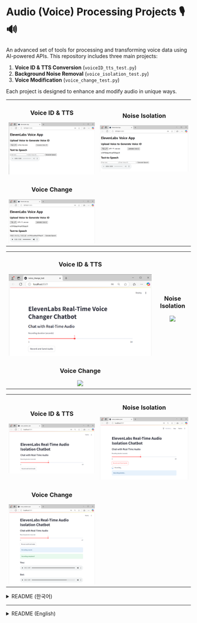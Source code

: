 # Audio (Voice) Processing Projects 🎙️🔊

An advanced set of tools for processing and transforming voice data using AI-powered APIs. This repository includes three main projects:
1. **Voice ID & TTS Conversion** (`voiceID_tts_test.py`)
2. **Background Noise Removal** (`voice_isolation_test.py`)
3. **Voice Modification** (`voice_change_test.py`)

Each project is designed to enhance and modify audio in unique ways.

<table>
<tr>
    <td align="center">
        <h3>Voice ID & TTS</h3>
        <img src="./VoiceID_tts/img1.PNG" />
    </td>
    <td align="center">
        <h3>Noise Isolation</h3>
        <img src="./VoiceID_tts/img2.PNG" />
    </td>
</tr>
<tr>
    <td align="center">
        <h3>Voice Change</h3>
        <img src="./VoiceID_tts/img3.PNG"/>
    </td>
</tr>
</table>

<table>
<tr>
    <td align="center">
        <h3>Voice ID & TTS</h3>
        <img src="./Voice_change/img_1.PNG"/>
    </td>
    <td align="center">
        <h3>Noise Isolation</h3>
        <img src="./Audio_processing_Elevenlabs/Voice_change/img_2.PNG"/>
    </td>
</tr>
<tr>
    <td align="center">
        <h3>Voice Change</h3>
        <img src=".s/Voice_change/img_3.PNG"/>
    </td>
</tr>
</table>

<table>
<tr>
    <td align="center">
        <h3>Voice ID & TTS</h3>
        <img src="./Voice_isolation/img_1.PNG" />
    </td>
    <td align="center">
        <h3>Noise Isolation</h3>
        <img src="./Voice_isolation/img_2.PNG" />
    </td>
</tr>
<tr>
    <td align="center">
        <h3>Voice Change</h3>
        <img src="./Voice_isolation/img_3.PNG"/>
    </td>
</tr>
</table>

<details>
<summary>README (한국어)</summary>

## 주요 기능 ✨
- **Voice ID 생성**: 업로드된 음성을 기반으로 고유 Voice ID를 생성.
- **TTS 변환**: Voice ID를 이용하여 입력된 텍스트를 음성으로 변환.
- **배경 소음 제거**: 음성에서 불필요한 소음을 제거하여 깨끗한 오디오 제공.
- **음성 변환**: 입력된 목소리를 특정 스타일이나 다른 음성으로 변환.

## 환경 변수 설정 ⚙️
- `.env` 파일을 생성한 후 다음과 같이 API 키를 입력하세요.
  ```ini
  ELEVENLABS_API_KEY=your_api_key_here
  ```

## 기여 방법 🤝
1. 이 저장소를 포크합니다.
2. 새로운 브랜치를 생성합니다: ```git checkout -b feature/your-feature-name```
3. 변경 사항을 커밋합니다: ```git commit -m 'Add some feature'```
4. 브랜치에 푸시합니다: ```git push origin feature/your-feature-name```
5. 풀 리퀘스트를 생성합니다.

## 라이선스 📝
이 프로젝트는 MIT 라이선스를 따릅니다. 자세한 내용은 [LICENSE](./LICENSE)를 참조하세요.
</details>

---

<details> <summary>README (English)</summary>
  
## Key Features ✨
- **Voice ID Generation**: Creates a unique Voice ID from uploaded audio.
- **Text-to-Speech Conversion**: Uses Voice ID to convert input text into speech.
- **Noise Isolation**: Removes unwanted background noise for cleaner audio.
- **Voice Modification**: Transforms input voice into a different style or tone.

## Environment Variables ⚙️
- Create a `.env` file and add the following API key:
  ```ini
  ELEVENLABS_API_KEY=your_api_key_here
  ```

## Contribution 🤝
1. Fork this repository.
2. Create a new branch: ```git checkout -b feature/your-feature-name```
3. Commit your changes: ```git commit -m 'Add some feature'```
4. Push to the branch: ```git push origin feature/your-feature-name```
5. Open a pull request.

## LICENSE 📝
This project is licensed under the MIT License. See [LICENSE](./LICENSE) for more details. 
</details>


